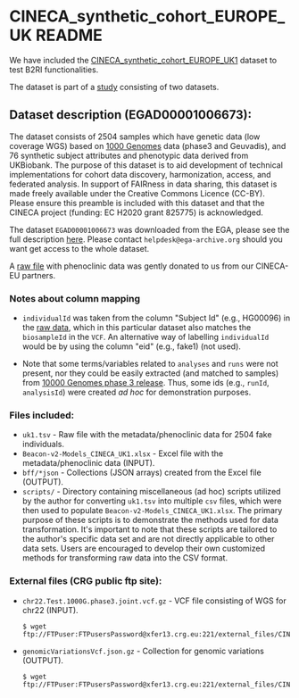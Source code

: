 # CINECA_synthetic_cohort_EUROPE_UK README

We have included the [CINECA_synthetic_cohort_EUROPE_UK1](https://www.cineca-project.eu/cineca-synthetic-datasets) dataset to test B2RI functionalities.

The dataset is part of a [study](https://ega-archive.org/studies/EGAS00001002472) consisting of two datasets.

## Dataset description (EGAD00001006673):
The dataset consists of 2504 samples which have genetic data (low coverage WGS) based on [1000 Genomes](https://www.nature.com/articles/nature15393) data (phase3 and Geuvadis), and 76 synthetic subject attributes and phenotypic data derived from UKBiobank. The purpose of this dataset is to aid development of technical implementations for cohort data discovery, harmonization, access, and federated analysis. In support of FAIRness in data sharing, this dataset is made freely available under the Creative Commons Licence (CC-BY). Please ensure this preamble is included with this dataset and that the CINECA project (funding: EC H2020 grant 825775) is acknowledged.

The dataset `EGAD00001006673` was downloaded from the EGA, please see the full description [here](https://ega-archive.org/datasets/EGAD00001006673). Please contact `helpdesk@ega-archive.org` should you want get access to the whole dataset.

A [raw file](./uk1.tsv) with phenoclinic data was gently donated to us from our CINECA-EU partners. 

 
### Notes about column mapping
* `individualId` was taken from the column "Subject Id" (e.g., HG00096) in the [raw data](./uk1.tsv), which in this particular dataset also matches the `biosampleId` in the `VCF`. An alternative way of labelling `individualId` would be by using the column "eid" (e.g., fake1) (not used).

* Note that some terms/variables related to `analyses` and `runs` were not present, nor they could be easily extracted (and matched to samples) from [10000 Genomes phase 3 release](https://www.internationalgenome.org/data-portal/data-collection/phase-3). Thus, some ids (e.g., `runId`, `analysisId`) were created _ad hoc_ for demonstration purposes. 

### Files included:

* `uk1.tsv` - Raw file with the metadata/phenoclinic data for 2504 fake individuals.
* `Beacon-v2-Models_CINECA_UK1.xlsx` - Excel file with the metadata/phenoclinic data (INPUT).
* `bff/*json` - Collections (JSON arrays) created from the Excel file (OUTPUT).
* `scripts/` - Directory containing miscellaneous (ad hoc) scripts utilized by the author for converting `uk1.tsv` into multiple `csv` files, which were then used to populate `Beacon-v2-Models_CINECA_UK1.xlsx`. The primary purpose of these scripts is to demonstrate the methods used for data transformation. It's important to note that these scripts are tailored to the author's specific data set and are not directly applicable to other data sets. Users are encouraged to develop their own customized methods for transforming raw data into the CSV format.

### External files (CRG public ftp site):

* `chr22.Test.1000G.phase3.joint.vcf.gz` - VCF file consisting of WGS for chr22 (INPUT).

      $ wget ftp://FTPuser:FTPusersPassword@xfer13.crg.eu:221/external_files/CINECA_synthetic_cohort_EUROPE_UK1/vcf/chr22.Test.1000G.phase3.joint.vcf.gz

* `genomicVariationsVcf.json.gz` - Collection for genomic variations (OUTPUT).

      $ wget ftp://FTPuser:FTPusersPassword@xfer13.crg.eu:221/external_files/CINECA_synthetic_cohort_EUROPE_UK1/bff/genomicVariationsVcf.json.gz
